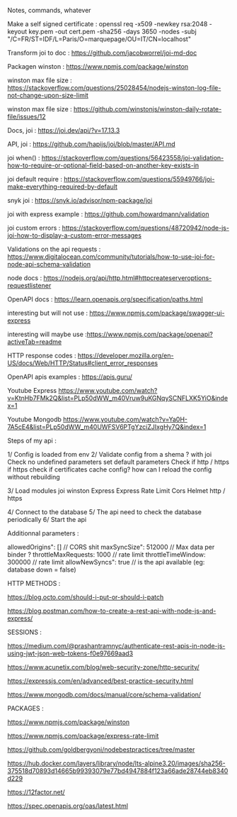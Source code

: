 Notes, commands, whatever

Make a self signed certificate :
openssl req -x509 -newkey rsa:2048 -keyout key.pem -out cert.pem -sha256 -days 3650 -nodes -subj "/C=FR/ST=IDF/L=Paris/O=marquepage/OU=IT/CN=localhost"

Transform joi to doc : https://github.com/jacobworrel/joi-md-doc

Packagen winston : https://www.npmjs.com/package/winston

winston max file size : https://stackoverflow.com/questions/25028454/nodejs-winston-log-file-not-change-upon-size-limit

winston max file size : https://github.com/winstonjs/winston-daily-rotate-file/issues/12

Docs, joi : https://joi.dev/api/?v=17.13.3

API, joi : https://github.com/hapijs/joi/blob/master/API.md

joi when() : https://stackoverflow.com/questions/56423558/joi-validation-how-to-require-or-optional-field-based-on-another-key-exists-in

joi default require : https://stackoverflow.com/questions/55949766/joi-make-everything-required-by-default

snyk joi : https://snyk.io/advisor/npm-package/joi

joi with express example : https://github.com/howardmann/validation

joi custom errors : https://stackoverflow.com/questions/48720942/node-js-joi-how-to-display-a-custom-error-messages

Validations on the api requests : https://www.digitalocean.com/community/tutorials/how-to-use-joi-for-node-api-schema-validation

node docs : https://nodejs.org/api/http.html#httpcreateserveroptions-requestlistener

OpenAPI docs : https://learn.openapis.org/specification/paths.html

interesting but will not use : https://www.npmjs.com/package/swagger-ui-express

interesting will maybe use :https://www.npmjs.com/package/openapi?activeTab=readme

HTTP response codes : https://developer.mozilla.org/en-US/docs/Web/HTTP/Status#client_error_responses

OpenAPI apis examples : https://apis.guru/

Youtube Express https://www.youtube.com/watch?v=KtnHb7FMk2Q&list=PLp50dWW_m40Vruw9uKGNqySCNFLXK5YiO&index=1

Youtube Mongodb https://www.youtube.com/watch?v=Ya0H-7A5cE4&list=PLp50dWW_m40UWFSV6PTgYzciZJIxgHy7Q&index=1


Steps of my api :

1/ Config is loaded from env
2/ Validate config from a shema ? with joi
	Check no undefined parameters
	set default parameters
	Check if http / https
	if https check if certificates
	cache config? 
	how can I reload the config without rebuilding
	
3/ Load modules
	joi
	winston
	Express
	Express Rate Limit
	Cors
	Helmet
	http / https

4/ Connect to the database
5/ The api need to check the database periodically
6/ Start the api

Additionnal parameters : 

allowedOrigins": [] // CORS shit
maxSyncSize": 512000 // Max data per binder ?
throttleMaxRequests: 1000 // rate limit
throttleTimeWindow: 300000 // rate limit
allowNewSyncs": true // is the api available (eg: database down = false)

HTTP METHODS :

https://blog.octo.com/should-i-put-or-should-i-patch

https://blog.postman.com/how-to-create-a-rest-api-with-node-js-and-express/

SESSIONS :

https://medium.com/@prashantramnyc/authenticate-rest-apis-in-node-js-using-jwt-json-web-tokens-f0e97669aad3

https://www.acunetix.com/blog/web-security-zone/http-security/

https://expressjs.com/en/advanced/best-practice-security.html

https://www.mongodb.com/docs/manual/core/schema-validation/

PACKAGES : 

https://www.npmjs.com/package/winston

https://www.npmjs.com/package/express-rate-limit

https://github.com/goldbergyoni/nodebestpractices/tree/master

https://hub.docker.com/layers/library/node/lts-alpine3.20/images/sha256-375518d70893d14665b99393079e77bd4947884f123a66ade28744eb8340d229

https://12factor.net/

https://spec.openapis.org/oas/latest.html
